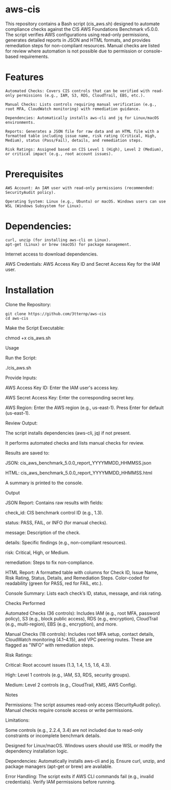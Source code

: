 # aws-cis
This repository contains a Bash script (cis_aws.sh) designed to automate compliance checks against the CIS AWS Foundations Benchmark v5.0.0. The script verifies AWS configurations using read-only permissions, generates detailed reports in JSON and HTML formats, and provides remediation steps for non-compliant resources. Manual checks are listed for review where automation is not possible due to permission or console-based requirements.

# Features
```
Automated Checks: Covers CIS controls that can be verified with read-only permissions (e.g., IAM, S3, RDS, CloudTrail, EBS, etc.).

Manual Checks: Lists controls requiring manual verification (e.g., root MFA, CloudWatch monitoring) with remediation guidance.

Dependencies: Automatically installs aws-cli and jq for Linux/macOS environments.

Reports: Generates a JSON file for raw data and an HTML file with a formatted table including issue name, risk rating (Critical, High, Medium), status (Pass/Fail), details, and remediation steps.

Risk Ratings: Assigned based on CIS Level 1 (High), Level 2 (Medium), or critical impact (e.g., root account issues).
```
# Prerequisites
```
AWS Account: An IAM user with read-only permissions (recommended: SecurityAudit policy).

Operating System: Linux (e.g., Ubuntu) or macOS. Windows users can use WSL (Windows Subsystem for Linux).
```
# Dependencies:
```
curl, unzip (for installing aws-cli on Linux).
apt-get (Linux) or brew (macOS) for package management.
```
Internet access to download dependencies.

AWS Credentials: AWS Access Key ID and Secret Access Key for the IAM user.

# Installation

Clone the Repository:
```
git clone https://github.com/3tternp/aws-cis
cd aws-cis
```


Make the Script Executable:

chmod +x cis_aws.sh

Usage


Run the Script:

./cis_aws.sh



Provide Inputs:





AWS Access Key ID: Enter the IAM user's access key.



AWS Secret Access Key: Enter the corresponding secret key.



AWS Region: Enter the AWS region (e.g., us-east-1). Press Enter for default (us-east-1).



Review Output:





The script installs dependencies (aws-cli, jq) if not present.



It performs automated checks and lists manual checks for review.



Results are saved to:





JSON: cis_aws_benchmark_5.0.0_report_YYYYMMDD_HHMMSS.json



HTML: cis_aws_benchmark_5.0.0_report_YYYYMMDD_HHMMSS.html



A summary is printed to the console.

Output





JSON Report: Contains raw results with fields:





check_id: CIS benchmark control ID (e.g., 1.3).



status: PASS, FAIL, or INFO (for manual checks).



message: Description of the check.



details: Specific findings (e.g., non-compliant resources).



risk: Critical, High, or Medium.



remediation: Steps to fix non-compliance.



HTML Report: A formatted table with columns for Check ID, Issue Name, Risk Rating, Status, Details, and Remediation Steps. Color-coded for readability (green for PASS, red for FAIL, etc.).



Console Summary: Lists each check’s ID, status, message, and risk rating.

Checks Performed





Automated Checks (36 controls): Includes IAM (e.g., root MFA, password policy), S3 (e.g., block public access), RDS (e.g., encryption), CloudTrail (e.g., multi-region), EBS (e.g., encryption), and more.



Manual Checks (18 controls): Includes root MFA setup, contact details, CloudWatch monitoring (4.1–4.15), and VPC peering routes. These are flagged as "INFO" with remediation steps.



Risk Ratings:





Critical: Root account issues (1.3, 1.4, 1.5, 1.6, 4.3).



High: Level 1 controls (e.g., IAM, S3, RDS, security groups).



Medium: Level 2 controls (e.g., CloudTrail, KMS, AWS Config).

Notes





Permissions: The script assumes read-only access (SecurityAudit policy). Manual checks require console access or write permissions.



Limitations:





Some controls (e.g., 2.2.4, 3.4) are not included due to read-only constraints or incomplete benchmark details.



Designed for Linux/macOS. Windows users should use WSL or modify the dependency installation logic.



Dependencies: Automatically installs aws-cli and jq. Ensure curl, unzip, and package managers (apt-get or brew) are available.



Error Handling: The script exits if AWS CLI commands fail (e.g., invalid credentials). Verify IAM permissions before running.
